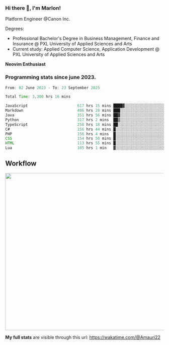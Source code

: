 
### Hi there 👋, I'm Marlon!

Platform Engineer @Canon Inc.

Degrees: 
- Professional Bachelor's Degree in Business Management, Finance and Insurance @ PXL University of Applied Sciences and Arts
- Current study: Applied Computer Science, Application Development @ PXL University of Applied Sciences and Arts

**Neovim Enthusiast**

### Programming stats since june 2023.
<!--START_SECTION:waka-->

```java
From: 02 June 2023 - To: 23 September 2025

Total Time: 3,300 hrs 16 mins

JavaScript                      617 hrs 15 mins ████▓░░░░░░░░░░░░░░░░░░░░   18.30 %
Markdown                        406 hrs 28 mins ███░░░░░░░░░░░░░░░░░░░░░░   12.05 %
Java                            351 hrs 56 mins ██▓░░░░░░░░░░░░░░░░░░░░░░   10.43 %
Python                          317 hrs 2 mins  ██▒░░░░░░░░░░░░░░░░░░░░░░   09.40 %
TypeScript                      258 hrs 18 mins ██░░░░░░░░░░░░░░░░░░░░░░░   07.66 %
C#                              156 hrs 44 mins █░░░░░░░░░░░░░░░░░░░░░░░░   04.65 %
PHP                             156 hrs 4 mins  █░░░░░░░░░░░░░░░░░░░░░░░░   04.63 %
CSS                             154 hrs 50 mins █░░░░░░░░░░░░░░░░░░░░░░░░   04.59 %
HTML                            113 hrs 55 mins █░░░░░░░░░░░░░░░░░░░░░░░░   03.38 %
Lua                             105 hrs 1 min   ▓░░░░░░░░░░░░░░░░░░░░░░░░   03.11 %
```

<!--END_SECTION:waka-->

## Workflow
<a href="https://wakatime.com"><img width="750" height="500" src="https://wakatime.com/share/@Amauri22/c9755ad7-b574-44e4-a9ee-ddb3582724ea.png" /></a>

**My full stats** are visible through this url: https://wakatime.com/@Amauri22
